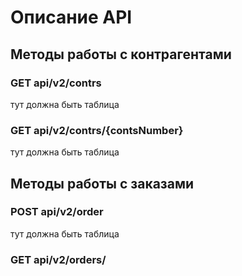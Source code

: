 #  Описание API 
## Методы работы с контрагентами
### GET api/v2/contrs
тут должна быть таблица
### GET api/v2/contrs/{contsNumber}
тут должна быть таблица
## Методы работы с заказами
### POST api/v2/order
тут должна быть таблица
### GET api/v2/orders/